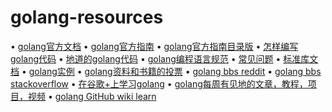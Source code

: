 # golang-resources
• [golang官方文档](https://golang.org/doc/)
• [golang官方指南](https://tour.golang.org/welcome/1)
• [golang官方指南目录版](http://www.tutorialspoint.com/go/)
• [怎样编写golang代码](https://golang.org/doc/code.html)
• [地道的golang代码](https://golang.org/doc/effective_go.html)
• [golang编程语言规范](https://golang.org/ref/spec)
• [常见问题](https://golang.org/doc/faq)
• [标准库文档](https://golang.org/pkg/)
• [golang实例](https://gobyexample.com)
• [golang资料和书籍的投票](https://hackr.io/tutorials/learn-golang)
• [golang bbs reddit](https://www.reddit.com/r/Golang)
• [golang bbs stackoverflow](https://stackoverflow.com/questions/tagged/go)
• [在谷歌+上学习golang](https://plus.google.com/+golang/)
• [golang每周有见地的文章，教程，项目，视频](http://importgolang.com/newsletter/)
• [golang GitHub wiki learn](https://github.com/golang/go/wiki/Learn)
